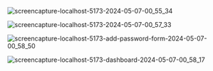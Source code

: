![screencapture-localhost-5173-2024-05-07-00_55_34](https://github.com/AmolGode/Secure-Pass-Keeper-Django-React/assets/92290647/32842a84-a4ef-4727-9e9d-7dd972b8bfa5)

![screencapture-localhost-5173-2024-05-07-00_57_33](https://github.com/AmolGode/Secure-Pass-Keeper-Django-React/assets/92290647/f4907441-75ae-45ac-96ba-9e252733b1c7)


![screencapture-localhost-5173-add-password-form-2024-05-07-00_58_50](https://github.com/AmolGode/Secure-Pass-Keeper-Django-React/assets/92290647/022b8a8b-bf89-4c63-b458-b1d15650924a)


![screencapture-localhost-5173-dashboard-2024-05-07-00_58_17](https://github.com/AmolGode/Secure-Pass-Keeper-Django-React/assets/92290647/17030a96-f1ff-4f5c-8794-01bbb1ce795d)

